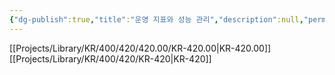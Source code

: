 ```yaml
---
{"dg-publish":true,"title":"운영 지표와 성능 관리","description":null,"permalink":"/projects/library/kr/400/420/420-00/kr-420-00/","dgPassFrontmatter":true,"noteIcon":"0","created":"2024-11-19T14:51:10.661+09:00","updated":"2024-11-19T15:42:47.804+09:00"}
---
```


[[Projects/Library/KR/400/420/420.00/KR-420.00\|KR-420.00]] [[Projects/Library/KR/400/420/KR-420\|KR-420]] 


